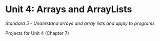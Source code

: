 Unit 4: Arrays and ArrayLists
=====================

*Standard 5 - Understand arrays and array lists and apply to programs*

Projects for Unit 4 (Chapter 7)
